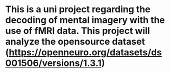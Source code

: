 # This is a uni project regarding the decoding of mental imagery with the use of fMRI data. This project will analyze the opensource dataset (https://openneuro.org/datasets/ds001506/versions/1.3.1)
